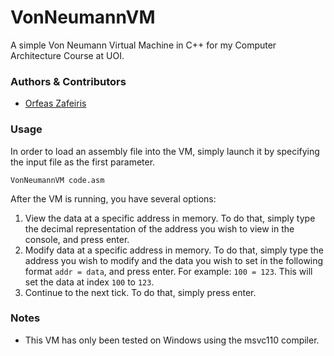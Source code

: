 # VonNeumannVM
A simple Von Neumann Virtual Machine in C++ for my Computer Architecture Course at UOI.

### Authors & Contributors

 - [Orfeas Zafeiris][1]

### Usage
In order to load an assembly file into the VM, simply launch it by specifying the input file as the first parameter.

    VonNeumannVM code.asm
    
After the VM is running, you have several options:

 1. View the data at a specific address in memory. To do that, simply type the decimal representation of the address you wish to view in the console, and press enter.
 2. Modify data at a specific address in memory. To do that, simply type the address you wish to modify and the data you wish to set in the following format `addr = data`, and press enter. For example: `100 = 123`. This will set the data at index `100` to `123`.
 3. Continue to the next tick. To do that, simply press enter.
 

### Notes

 - This VM has only been tested on Windows using the msvc110 compiler.


  [1]: https://github.com/OrfeasZ